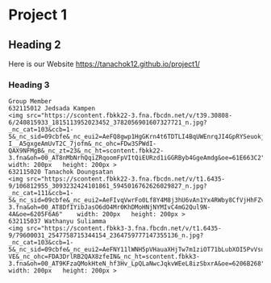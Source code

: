 Project 1 <a name="TOP"></a>
====================
## Heading 2 ##
   Here is our Website
    https://tanachok12.github.io/project1/

 ### Heading 3 ### 
    Group Member
    632115012 Jedsada Kampen 
    <img src="https://scontent.fbkk22-3.fna.fbcdn.net/v/t39.30808-6/240815933_1815113952023452_3782056901607327721_n.jpg?_nc_cat=103&ccb=1-5&_nc_sid=09cbfe&_nc_eui2=AeFQ8gwp1HgGKrn4t6TDTLI4BqUWEnrqJI4GpRYSeuokjuRlfdR1Qvo4NWs1ux8hU-I__A5gxgeAmUvT2C_7jofm&_nc_ohc=FDw3SPWdI-QAX9NFMgB&_nc_zt=23&_nc_ht=scontent.fbkk22-3.fna&oh=00_AT8nMbNrhQqiZRqoomFpVItQiEURzd1iGGRByb4GgeAmdg&oe=61E663C2"    width: 200px   height: 200px >
    632115020 Tanachok Doungsatan
    <img src="https://scontent.fbkk22-3.fna.fbcdn.net/v/t1.6435-9/106812955_3093232424101861_5945016762626029827_n.jpg?_nc_cat=111&ccb=1-5&_nc_sid=09cbfe&_nc_eui2=AeFIvqVwrFo0Lf8Y4M8j3hU6vAn1Yx4RWby8CfVjHhFZvBYMCcIaaSbsu1e41p1PHDkmG0CYeWzPM9uBf4pKDJDv&_nc_ohc=pPnZ_55Mqs4AX87EXjb&tn=n1O1I5QtZpCidcbK&_nc_ht=scontent.fbkk22-3.fna&oh=00_AT8DfIYibJasO6dO4Mr0KhDMoHNjNYMIvC4mG2Qul9N-4A&oe=6205F6A6"    width: 200px   height: 200px >
    632115037 Wathanyu Suliamma
    <img src="https://scontent.fbkk3-3.fna.fbcdn.net/v/t1.6435-9/79600031_2547758715344154_2364759777147355136_n.jpg?_nc_cat=103&ccb=1-5&_nc_sid=09cbfe&_nc_eui2=AeFNY11lWNH5pVHauaXHjTw7m1ziOT71bLubXOI5PvVsu4P6FaFYQOuVGPfkJHnLgbixLvVOCthUaa4CZojoW-VE&_nc_ohc=FDA3DrlRB2QAX8zfeIN&_nc_ht=scontent.fbkk3-3.fna&oh=00_AT9KFzaQMokHteN_hf3Hv_LpQLaNwcJqkvWEeL8izSbxrA&oe=6206B268"    width: 200px   height: 200px >
